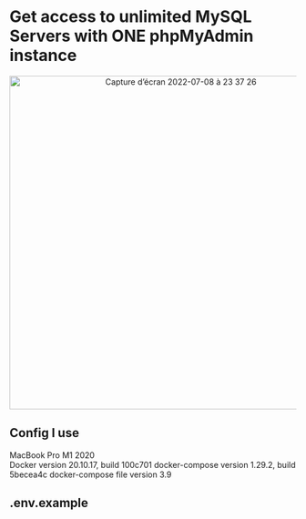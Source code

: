 # Get access to unlimited MySQL Servers with ONE phpMyAdmin instance
<p align="center">
  <img width="586" alt="Capture d’écran 2022-07-08 à 23 37 26" src="https://user-images.githubusercontent.com/55393279/178075007-ac16ced8-73be-499b-8ec3-8079cc3d3f9e.png">
</p>


## Config I use

MacBook Pro M1 2020 <br>
Docker version 20.10.17, build 100c701
docker-compose version 1.29.2, build 5becea4c
docker-compose file version 3.9

## .env.example
